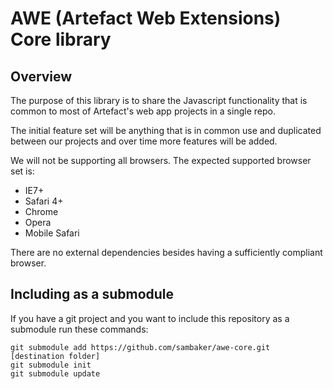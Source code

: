 AWE (Artefact Web Extensions) Core library
==========================================

Overview
--------

The purpose of this library is to share the Javascript functionality that is common to most of Artefact's web app projects in a single repo.

The initial feature set will be anything that is in common use and duplicated between our projects and over time more features will be added.

We will not be supporting all browsers. The expected supported browser set is:

* IE7+
* Safari 4+
* Chrome
* Opera
* Mobile Safari

There are no external dependencies besides having a sufficiently compliant browser.

Including as a submodule
------------------------

If you have a git project and you want to include this repository as a submodule run these commands:

    git submodule add https://github.com/sambaker/awe-core.git [destination folder]
    git submodule init
    git submodule update


